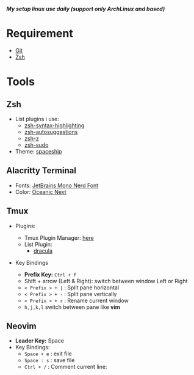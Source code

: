 **_My setup linux use daily (support only ArchLinux and based)_**

# Requirement

- [Git](https://github.com/git/git) <br/>
- [Zsh](https://www.zsh.org/)

# Tools

## Zsh

- List plugins i use:
  - [zsh-syntax-highlighting](https://github.com/zsh-users/zsh-syntax-highlighting)
  - [zsh-autosuggestions](https://github.com/zsh-users/zsh-autosuggestions)
  - [zsh-z](https://github.com/agkozak/zsh-z)
  - [zsh-sudo](https://github.com/ohmyzsh/ohmyzsh/tree/master/plugins/sudo)
- Theme: [spaceship](https://github.com/spaceship-prompt/spaceship-prompt)

## Alacritty Terminal

- Fonts: [JetBrains Mono Nerd Font](https://github.com/mngnt/dotfiles/tree/main/fonts)
- Color: [Oceanic Next](https://github.com/eendroroy/alacritty-theme/blob/master/themes/oceanic_next.yaml)

## Tmux

- Plugins:

  - Tmux Plugin Manager: [here](https://github.com/tmux-plugins/tpm)
  - List Plugin:
    - [dracula](https://draculatheme.com/tmux)

- Key Bindings
  - **Prefix Key:** `Ctrl + f`
  - Shift + arrow (Left & Right): switch between window Left or Right
  - `< Prefix > + |` : Split pane horizontal
  - `< Prefix > + -` : Split pane vertically
  - `< Prefix > + r` : Rename current window
  - `h,j,k,l` switch between pane like **vim**

## Neovim

- **Leader Key:** Space
- Key Bindings:
  - `Space + e` : exit file
  - `Space : s` : save file
  - `Ctrl + /` : Comment current line:
